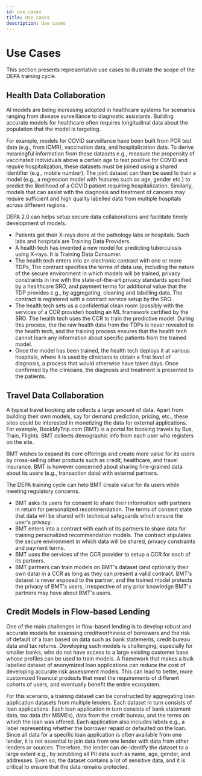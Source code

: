 ```yaml
---
id: use_cases
title: Use cases
description: Use cases
---
```


# Use Cases

This section presents representative use cases to illustrate the scope of the DEPA training cycle. 

## Health Data Collaboration
AI models are being increasing adopted in healthcare systems for scenarios ranging from disease surveillance to diagnostic assistants. Building accurate models for healthcare often requires longitudinal data about the population that the model is targeting. 

For example, models for COVID surveillance have been built from PCR test data (e.g., from ICMR), vaccination data, and hospitalization data. To derive meaningful information from these datasets e.g., measure the propensity of vaccinated individuals above a certain age to test positive for COVID and require hospitalization, these datasets must be joined using a shared identifier (e.g., mobile number). The joint dataset can then be used to train a model (e.g., a regression model with features such as age, gender etc.) to predict the likelihood of a COVID patient requiring hospitalization. Similarly, models that can assist with the diagnosis and treatment of cancers may require sufficient and high quality labelled data from multiple hospitals across different regions. 

DEPA 2.0 can helps setup secure data collaborations and facilitate timely development of models. 

- Patients get their X-rays done at the pathology labs or hospitals. Such labs and hospitals are Training Data Providers.
- A health tech has invented a new model for predicting tuberculosis using X-rays. It is Training Data Consumer.
- The health tech enters into an electronic contract with one or more TDPs, The contract specifies the terms of data use, including the nature of the secure environment in which models will be trained, privacy constraints in line with the state-of-the-art privacy standards specified by a healthcare SRO, and payment terms for additional value that the TDP provides e.g., by aggregating, cleaning and labelling data. The contract is registered with a contract service setup by the SRO. 
- The health tech sets us a confidential clean room (possibly with the services of a CCR provider) hosting an ML framework certified by the SRO. The health tech uses the CCR to train the predictive model. During this process, the the raw health data from the TDPs is never revealed to the health tech, and the training process ensures that the health tech cannot learn any information about specific patients from the trained model.  
- Once the model has been trained, the health tech deploys it at various hospitals, where it is used by clinicians to obtain a first level of diagnosis, a process that would otherwise have taken days. Once confirmed by the clinicians, the diagnosis and treatment is presented to the patients. 

## Travel Data Collaboration
A typical travel booking site collects a large amount of data. Apart from building their own models, say for demand prediction, pricing, etc., these sites could be interested in monetizing the data for external applications. For example, BookMyTrip.com (BMT) is a portal for booking travels by Bus, Train, Flights. BMT collects demographic info from each user who registers on the site. 

BMT wishes to expand its core offerings and create more value for its users by cross-selling other products such as credit, healthcare, and travel insurance. BMT is however concerned about sharing fine-grained data about its users (e.g., transaction data) with external partners.

The DEPA training cycle can help BMT create value for its users while meeting regulatory concerns. 

- BMT asks its users for consent to share their information with partners in return for personalized recommendation. The terms of consent state that data will be shared with technical safeguards which ensure the user's privacy.
- BMT enters into a contract with each of its partners to share data for training personalized recommendation models. The contract stipulates the secure environment in which data will be shared, privacy constraints and payment terms. 
- BMT uses the services of the CCR provider to setup a CCR for each of its partners. 
- BMT partners can train models on BMT's dataset (and optionally their own data) in a CCR as long as they can present a valid contract. BMT's dataset is never exposed to the partner, and the trained model protects the privacy of BMT's users, irrespective of any prior knowledge BMT's partners may have about BMT's users. 

## Credit Models in Flow-based Lending

One of the main challenges in flow-based lending is to develop robust and accurate models for assessing creditworthiness of borrowers and the risk of default of a loan based on data such as bank statements, credit bureau data and tax returns. Developing such models is challenging, especially for smaller banks, who do not have access to a large existing customer base whose profiles can be used to train models. A framework that makes a bulk labelled dataset of anonymized loan applications can reduce the cost of developing accurate risk assessment models. This can lead to better, more customized financial products that meet the requirements of different cohorts of users, and eventually benefit the entire ecosystem. 

For this scenario, a training dataset can be constructed by aggregating loan application datasets from multiple lenders. Each dataset in turn consists of loan applications. Each loan application in turn consists of bank statement data, tax data (for MSMEs), data from the credit bureau, and the terms on which the loan was offered. Each application also includes labels e.g., a label representing whether the borrower repaid or defaulted on the loan. Since all data for a specific loan application is often available from one lender, it is not essential to join data from one lender with data from other lenders or sources. Therefore, the lender can de-identify the dataset to a large extent e.g., by scrubbing all PII data such as name, age, gender, and addresses. Even so, the dataset contains a lot of sensitive data, and it is critical to ensure that the data remains protected. 
